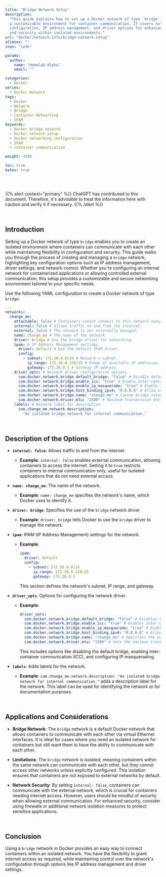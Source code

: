 ```yaml
---
title: "Bridge Network Setup"
description:
  "This guide explains how to set up a Docker network of type `bridge`, offering
  a customizable environment for container communication. It covers network
  configuration, IP address management, and driver options for enhanced control
  and security within isolated environments."
url: "docker/network-info/bridge-network-setup"
aliases: ""
icon: "code"

params:
  author:
    name: "Homelab-Alpha"
    email: ""

categories:
  - Docker
series:
  - Docker Network
tags:
  - Docker
  - Network
  - Bridge
  - Container Networking
  - IPAM
keywords:
  - Docker bridge network
  - Docker network setup
  - Docker networking configuration
  - IPAM
  - container communication

weight: 4200

toc: true
katex: true
---
```


<br />

{{% alert context="primary" %}}
ChatGPT has contributed to this document. Therefore, it's advisable to treat the
information here with caution and verify it if necessary. {{% /alert %}}

<br />

## Introduction

Setting up a Docker network of type `bridge` enables you to create an isolated
environment where containers can communicate with each other while maintaining
flexibility in configuration and security. This guide walks you through the
process of creating and managing a `bridge` network, highlighting key
configuration options such as IP address management, driver settings, and
network control. Whether you're configuring an internal network for
containerized applications or allowing controlled external communication, this
setup provides a customizable and secure networking environment tailored to your
specific needs.

Use the following YAML configuration to create a Docker network of type `bridge`:

```yml
---
networks:
  change_me:
    attachable: false # Containers cannot connect to this network manually.
    internal: false # Allows traffic to and from the internet.
    external: false # The network is not externally managed.
    name: change_me # The name of the network.
    driver: bridge # Use the bridge driver for networking.
    ipam: # IP Address Management settings.
      driver: default # Use the default IPAM driver.
      config:
        - subnet: 172.20.0.0/24 # Network's subnet.
          ip_range: 172.20.0.128/25 # Range of available IP addresses.
          gateway: 172.20.0.1 # Gateway IP address.
    driver_opts: # Network driver configuration options.
      com.docker.network.bridge.default_bridge: "false" # Disable default bridge network.
      com.docker.network.bridge.enable_icc: "true" # Enable inter-container communication (ICC).
      com.docker.network.bridge.enable_ip_masquerade: "true" # Enable IP masquerading for internet access.
      com.docker.network.bridge.host_binding_ipv4: "0.0.0.0" # Allow connections from any IP address.
      com.docker.network.bridge.name: "change_me" # Custom bridge network name.
      com.docker.network.driver.mtu: "1500" # Maximum Transmission Unit for the network.
    labels: # Network label for description.
      com.change_me.network.description:
        "An isolated bridge network for internal communication."
```

<br />

## Description of the Options

- **`internal: false`**: Allows traffic to and from the internet.

  - **Example**: `internal: false` enables external communication, allowing
    containers to access the internet. Setting it to `true` restricts containers
    to internal communication only, useful for isolated applications that do not
    need external access.

- **`name: change_me`**: The name of the network.

  - **Example**: `name: change_me` specifies the network's name, which Docker
    uses to identify it.

- **`driver: bridge`**: Specifies the use of the `bridge` network driver.

  - **Example**: `driver: bridge` tells Docker to use the `bridge` driver to
    manage the network.

- **`ipam`**: IPAM (IP Address Management) settings for the network.

  - **Example**:
    ```yml
    ipam:
      driver: default
      config:
        - subnet: 172.20.0.0/24
          ip_range: 172.20.0.128/25
          gateway: 172.20.0.1
    ```
    This section defines the network's subnet, IP range, and gateway.

- **`driver_opts`**: Options for configuring the network driver.

  - **Example**:
    ```yml
    driver_opts:
      com.docker.network.bridge.default_bridge: "false" # Disables the default bridge network.
      com.docker.network.bridge.enable_icc: "true" # Enables inter-container communication (ICC).
      com.docker.network.bridge.enable_ip_masquerade: "true" # Enables IP masquerading, allowing containers to access the external network.
      com.docker.network.bridge.host_binding_ipv4: "0.0.0.0" # Allows connections to the host from any IP address.
      com.docker.network.bridge.name: "change_me" # Specifies the custom bridge network name.
      com.docker.network.driver.mtu: "1500" # Sets the maximum transmission unit for the network.
    ```
    This includes options like disabling the default bridge, enabling
    inter-container communication (ICC), and configuring IP masquerading.

- **`labels`**: Adds labels for the network.
  - **Example**:
    `com.change_me.network.description: "An isolated bridge network for internal communication."`
    adds a description label for the network. This label can be used for
    identifying the network or for documentation purposes.

<br />

## Applications and Considerations

- **Bridge Network**: The `bridge` network is a default Docker network that
  allows containers to communicate with each other via virtual Ethernet
  interfaces. It is ideal for cases where you need an isolated network for
  containers but still want them to have the ability to communicate with each
  other.

- **Limitations**: The `bridge` network is isolated, meaning containers within
  the same network can communicate with each other, but they cannot access other
  networks unless explicitly configured. This isolation ensures that containers
  are not exposed to external networks by default.

- **Network Security**: By setting `internal: false`, containers can communicate
  with the external network, which is crucial for containers needing internet
  access. However, users should be mindful of security when allowing external
  communication. For enhanced security, consider using firewalls or additional
  network isolation measures to protect sensitive applications.

<br />

## Conclusion

Using a `bridge` network in Docker provides an easy way to connect containers
within an isolated network. You have the flexibility to grant internet access as
required, while maintaining control over the network's configuration through
options like IP address management and driver settings.
